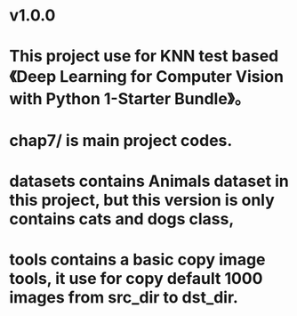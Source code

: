 
###
#   v1.0.0
###
# This project use for KNN test based 《Deep Learning for Computer Vision with Python 1-Starter Bundle》。

# chap7/ is main project codes.
# datasets contains Animals dataset in this project, but this version is only contains cats and dogs class,
# tools contains a basic copy image tools, it use for copy default 1000 images from src_dir to dst_dir.
